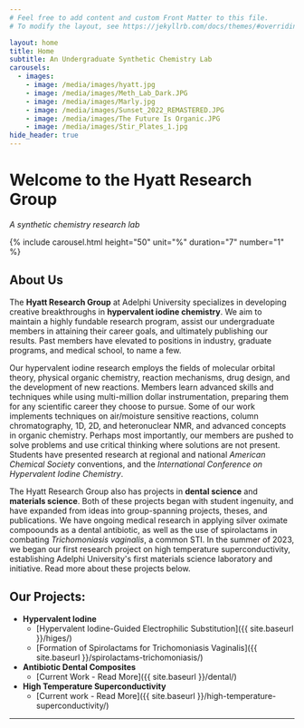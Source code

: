 ```yaml
---
# Feel free to add content and custom Front Matter to this file.
# To modify the layout, see https://jekyllrb.com/docs/themes/#overriding-theme-defaults

layout: home
title: Home
subtitle: An Undergraduate Synthetic Chemistry Lab
carousels:
  - images:
    - image: /media/images/hyatt.jpg
    - image: /media/images/Meth_Lab_Dark.JPG
    - image: /media/images/Marly.jpg
    - image: /media/images/Sunset_2022_REMASTERED.JPG
    - image: /media/images/The Future Is Organic.JPG
    - image: /media/images/Stir_Plates_1.jpg
hide_header: true
---
```


# Welcome to the Hyatt Research Group
_A synthetic chemistry research lab_

{% include carousel.html height="50" unit="%" duration="7" number="1" %}

## About Us

The **Hyatt Research Group** at Adelphi University specializes in developing creative breakthroughs in **hypervalent iodine chemistry**. We aim to maintain a highly fundable research program, assist our undergraduate members in attaining their career goals, and ultimately publishing our results. Past members have elevated to positions in industry, graduate programs, and medical school, to name a few.

Our hypervalent iodine research employs the fields of molecular orbital theory, physical organic chemistry, reaction mechanisms, drug design, and the development of new reactions. Members learn advanced skills and techniques while using multi-million dollar instrumentation, preparing them for any scientific career they choose to pursue. Some of our work implements techniques on air/moisture sensitive reactions, column chromatography, 1D, 2D, and heteronuclear NMR, and advanced concepts in organic chemistry. Perhaps most importantly, our members are pushed to solve problems and use critical thinking where solutions are not present. Students have presented research at regional and national *American Chemical Society* conventions, and the *International Conference on Hypervalent Iodine Chemistry*.

The Hyatt Research Group also has projects in **dental science** and **materials science**. Both of these projects began with student ingenuity, and have expanded from ideas into group-spanning projects, theses, and publications. We have ongoing medical research in applying silver oximate compoounds as a dental antibiotic, as well as the use of spirolactams in combating *Trichomoniasis vaginalis*, a common STI. In the summer of 2023, we began our first research project on high temperature superconductivity, establishing Adelphi University's first materials science laboratory and initiative. Read more about these projects below.

## Our Projects:

* **Hypervalent Iodine**
  * [Hypervalent Iodine-Guided Electrophilic Substitution]({{ site.baseurl }}/higes/)
  * [Formation of Spirolactams for Trichomoniasis Vaginalis]({{ site.baseurl }}/spirolactams-trichomoniasis/)
* **Antibiotic Dental Composites**
  * [Current Work - Read More]({{ site.baseurl }}/dental/) 
* **High Temperature Superconductivity**
  * [Current work - Read More]({{ site.baseurl }}/high-temperature-superconductivity/)

---


